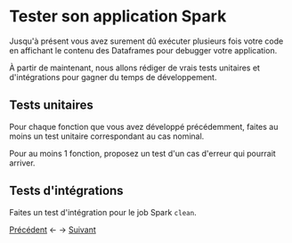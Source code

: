 # Tester son application Spark

Jusqu'à présent vous avez surement dû exécuter plusieurs fois votre code en affichant le contenu des Dataframes pour debugger votre application. 

À partir de maintenant, nous allons rédiger de vrais tests unitaires et d'intégrations pour gagner du temps de développement.

## Tests unitaires

Pour chaque fonction que vous avez développé précédemment, faites au moins un test unitaire correspondant au cas nominal.

Pour au moins 1 fonction, proposez un test d'un cas d'erreur qui pourrait arriver.

## Tests d'intégrations

Faites un test d'intégration pour le job Spark `clean`.

[Précédent](exo2.md) <- -> [Suivant](exo4.md)
